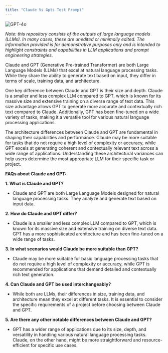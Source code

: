 ```yaml
---
title: "Claude Vs Gpts Test Prompt"
---
```

![GPT-4o](https://img.shields.io/badge/GPT--4o-3333FF?style=for-the-badge&logo=openai&logoColor=white)



*Note: this repository consists of the outputs of large language models (LLMs). In many cases, these are unedited or minimally edited. The information provided is for demonstrative purposes only and is intended to highlight constraints and capabilities in LLM applications and prompt engineering strategies.*


Claude and GPT (Generative Pre-trained Transformer) are both Large Language Models (LLMs) that excel at natural language processing tasks. While they share the ability to generate text based on input, they differ in terms of scale, training data, and architecture.

One key difference between Claude and GPT is their size and depth. Claude is a smaller and less complex LLM compared to GPT, which is known for its massive size and extensive training on a diverse range of text data. This size advantage allows GPT to generate more accurate and contextually rich text compared to Claude. Additionally, GPT has been fine-tuned on a wide variety of tasks, making it a versatile tool for various natural language processing applications.

The architecture differences between Claude and GPT are fundamental in shaping their capabilities and performance. Claude may be more suitable for tasks that do not require a high level of complexity or accuracy, while GPT excels at generating coherent and contextually relevant text across a wide range of applications. Understanding these architectural variances can help users determine the most appropriate LLM for their specific task or project. 

**FAQs about Claude and GPT:**

**1. What is Claude and GPT?**
- Claude and GPT are both Large Language Models designed for natural language processing tasks. They analyze and generate text based on input data.

**2. How do Claude and GPT differ?**
- Claude is a smaller and less complex LLM compared to GPT, which is known for its massive size and extensive training on diverse text data. GPT has a more sophisticated architecture and has been fine-tuned on a wide range of tasks.

**3. In what scenarios would Claude be more suitable than GPT?**
- Claude may be more suitable for basic language processing tasks that do not require a high level of complexity or accuracy, while GPT is recommended for applications that demand detailed and contextually rich text generation.

**4. Can Claude and GPT be used interchangeably?**
- While both are LLMs, their differences in size, training data, and architecture mean they excel at different tasks. It is essential to consider the specific requirements of a project before choosing between Claude and GPT.

**5. Are there any other notable differences between Claude and GPT?**
- GPT has a wider range of applications due to its size, depth, and versatility in handling various natural language processing tasks. Claude, on the other hand, might be more straightforward and resource-efficient for specific use cases.
